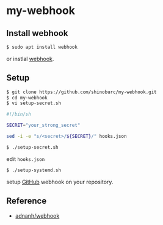 # my-webhook

## Install webhook

```sh
$ sudo apt install webhook
```

or instlal [webhook](https://github.com/adnanh/webhook).

## Setup

```sh
$ git clone https://github.com/shinoburc/my-webhook.git
$ cd my-webhook
$ vi setup-secret.sh
```

```sh
#!/bin/sh

SECRET="your_strong_secret"

sed -i -e "s/<secret>/${SECRET}/" hooks.json
```

```sh
$ ./setup-secret.sh
```

edit `hooks.json`

```sh
$ ./setup-systemd.sh
```

setup [GitHub](https://github.com) webhook on your repository.

## Reference

- [adnanh/webhook](https://github.com/adnanh/webhook)
